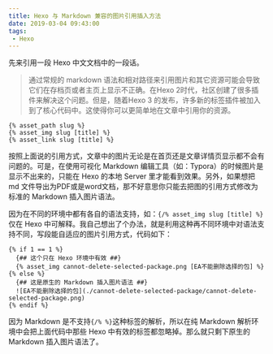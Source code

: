 ```yaml
---
title: Hexo 与 Markdown 兼容的图片引用插入方法
date: 2019-03-04 09:43:00
tags: 
 - Hexo
---
```


先来引用一段 Hexo 中文文档中的一段话。
> 通过常规的 markdown 语法和相对路径来引用图片和其它资源可能会导致它们在存档页或者主页上显示不正确。在Hexo 2时代，社区创建了很多插件来解决这个问题。但是，随着Hexo 3 的发布，许多新的标签插件被加入到了核心代码中。这使得你可以更简单地在文章中引用你的资源。

```
{% asset_path slug %}
{% asset_img slug [title] %}
{% asset_link slug [title] %}
```
按照上面说的引用方式，文章中的图片无论是在首页还是文章详情页显示都不会有问题的。可是，在使用可视化 Markdown 编辑工具（如：Typora）的时候图片是显示不出来的，只能在 Hexo 的本地 Server 里才能看到效果。另外，如果想把 md 文件导出为PDF或是word文档，那不好意思你只能去把图的引用方式修改为标准的 Markdown 插入图片语法。

因为在不同的环境中都有各自的语法支持，如：`{/% asset_img slug [title] %}` 仅在 Hexo 中可解释。我自己想出了个办法，就是利用这种再不同环境中对语法支持不同，写段能自适应的图片引用方式，代码如下：

```
{% if 1 == 1 %}
  {## 这个只在 Hexo 环境中有效 ##}
  {% asset_img cannot-delete-selected-package.png [EA不能删除选择的包] %}
{% else %}
  {## 这是原生的 Markdown 插入图片语法 ##}
  ![EA不能删除选择的包](./cannot-delete-selected-package/cannot-delete-selected-package.png)
{% endif %}
```

因为 Markdown 是不支持`{/% %}`这种标签的解析，所以在纯 Markdown 解析环境中会把上面代码中那些 Hexo 中有效的标签都忽略掉。那么就只剩下原生的 Markdown 插入图片语法了。
